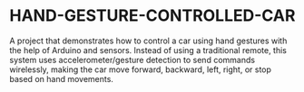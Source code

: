 # HAND-GESTURE-CONTROLLED-CAR
A project that demonstrates how to control a car using hand gestures with the help of Arduino and sensors. Instead of using a traditional remote, this system uses accelerometer/gesture detection to send commands wirelessly, making the car move forward, backward, left, right, or stop based on hand movements.

